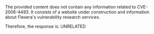 The provided content does not contain any information related to CVE-2006-4493. It consists of a website under construction and information about Flexera's vulnerability research services.

Therefore, the response is: UNRELATED